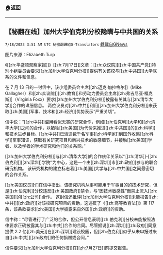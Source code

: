 ###  [:house:返回](README.md)
---


## 【秘翻在线】加州大学伯克利分校隐瞒与中共国的关系
`7/18/2023 3:51 AM UTC 秘密翻譯組G-Translators` [轉載自GNews](https://gnews.org/articles/1467851)

图片来源：Elizabeth Turp

《[[zh:华盛顿观察家报]]》[[zh:7月17日]]文章：[[zh:众议院]][[zh:中国共产党]]特别小组委员会要求[[zh:加州大学伯克利分校]]提供有关该校与[[zh:中共国]]大学联系的文件和信息。

在 7 月 13 日的一封信中，该小组委员会主席[[zh:迈克·加拉格尔]]（Mike Gallagher）和[[zh:众议院]][[zh:教育]]和劳动力委员会主席[[zh:弗吉尼亚·福克斯]]（Virginia Foxx）要求[[zh:加州大学伯克利分校]]披露有关其与[[zh:清华大学]]合作的详细信息。 两位议员对[[zh:中共]]利用[[zh:加州大学伯克利分校]]来获取[[zh:美国]]军事、技术和[[zh:经济]]优势表示“严重关切”。

信中说：“[[zh:中共]]滥用看似无害的研究合作，例如[[zh:伯克利]]大学和[[zh:清华大学]]之间的合作，以牺牲[[zh:美国]]为代价来推进[[zh:中共国]]的[[zh:科学]]和技术进步目标。[[zh:中共]]已派遣数千名军事[[zh:科学家]]到国外收集[[zh:科学]]军事知识，获取有关研究项目和新兴技术的敏感细节，并接触[[zh:美国]]学者、以及学者的学术研究和他们的关系网。”

[[zh:加州大学伯克利分校]]与[[zh:清华大学]]的合作伙伴关系以‘’[[zh:清华]]\-[[zh:伯克利]][[zh:深圳]]学院‘’为中心，这是一个由[[zh:深圳]]市[[zh:政府]]参与的联合研究机构。 该研究机构的建立标志着[[zh:美国]]大学与[[zh:中共国]]之间最密切的合作关系。

[[zh:美国议员]]们在信中指出，该研究机构从事可能用于军事目的的技术研究，但是[[zh:伯克利]]分校违反[[zh:美国政府]]禁令，与“因技术敏感性”而禁止流入[[zh:美国]]的[[zh:公司]]合作。 这封信还批评[[zh:加州大学伯克利分校]]未能报告[[zh:中共]][[zh:政府]]对该校研究项目的资助，这违反了《[[zh:高等教育法]]》第 117 条，该条款要求[[zh:美国]]大学披露来自外国[[zh:政府]]的资助。

信中称：“尽管进行了广泛的合作，但公开信息表明[[zh:伯克利]]分校未能按照法律要求正确披露其与[[zh:中共]]合作的合同。尽管据说[[zh:深圳]][[zh:政府]]同意提供 2.2 亿[[zh:美元]]在[[zh:深圳]]建设校园，但[[zh:伯克利]]似乎从未申报过来自[[zh:中共]][[zh:政府]]的任何捐赠或合同。”

信件要求[[zh:加州大学伯克利分校]]在[[zh:7月27日]]前提交报告。

